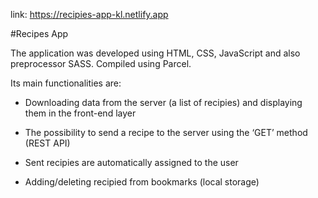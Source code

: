 link: https://recipies-app-kl.netlify.app

#Recipes App

The application was developed using HTML, CSS, JavaScript and also preprocessor SASS. Compiled using Parcel.

Its main functionalities are:

- Downloading data from the server (a list of recipies) and displaying them in the front-end layer

- The possibility to send a recipe to the server using the ‘GET’ method (REST API)

- Sent recipies are automatically assigned to the user

- Adding/deleting recipied from bookmarks (local storage)
